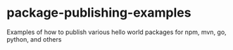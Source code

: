 # package-publishing-examples
Examples of how to publish various hello world packages for npm, mvn, go, python, and others
